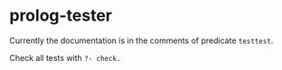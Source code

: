 # prolog-tester

Currently the documentation is in the comments of predicate ``testtest``.

Check all tests with ``?- check.``
